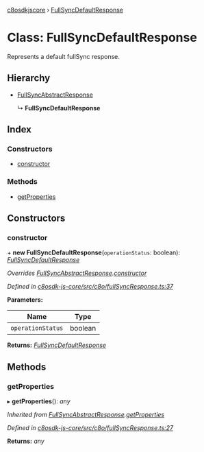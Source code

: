 [c8osdkjscore](../README.md) › [FullSyncDefaultResponse](fullsyncdefaultresponse.md)

# Class: FullSyncDefaultResponse

Represents a default fullSync response.

## Hierarchy

* [FullSyncAbstractResponse](fullsyncabstractresponse.md)

  ↳ **FullSyncDefaultResponse**

## Index

### Constructors

* [constructor](fullsyncdefaultresponse.md#constructor)

### Methods

* [getProperties](fullsyncdefaultresponse.md#getproperties)

## Constructors

###  constructor

\+ **new FullSyncDefaultResponse**(`operationStatus`: boolean): *[FullSyncDefaultResponse](fullsyncdefaultresponse.md)*

*Overrides [FullSyncAbstractResponse](fullsyncabstractresponse.md).[constructor](fullsyncabstractresponse.md#constructor)*

*Defined in [c8osdk-js-core/src/c8o/fullSyncResponse.ts:37](https://github.com/convertigo/c8osdk-angular/blob/1fc5ad7/src/c8o/fullSyncResponse.ts#L37)*

**Parameters:**

Name | Type |
------ | ------ |
`operationStatus` | boolean |

**Returns:** *[FullSyncDefaultResponse](fullsyncdefaultresponse.md)*

## Methods

###  getProperties

▸ **getProperties**(): *any*

*Inherited from [FullSyncAbstractResponse](fullsyncabstractresponse.md).[getProperties](fullsyncabstractresponse.md#getproperties)*

*Defined in [c8osdk-js-core/src/c8o/fullSyncResponse.ts:27](https://github.com/convertigo/c8osdk-angular/blob/1fc5ad7/src/c8o/fullSyncResponse.ts#L27)*

**Returns:** *any*
